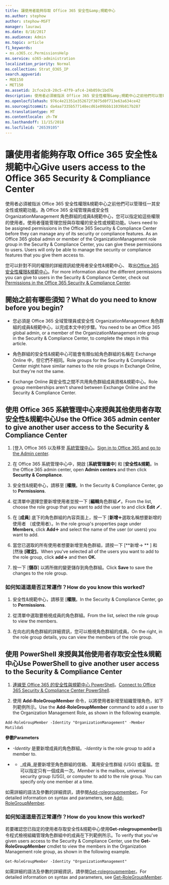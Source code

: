 ```yaml
---
title: 讓使用者能夠存取 Office 365 安全性&amp;規範中心
ms.author: stephow
author: stephow-MSFT
manager: laurawi
ms.date: 8/18/2017
ms.audience: Admin
ms.topic: article
f1_keywords:
- ms.o365.cc.PermissionsHelp
ms.service: o365-administration
localization_priority: Normal
ms.collection: Strat_O365_IP
search.appverid:
- MOE150
- MET150
ms.assetid: 2cfce2c8-20c5-47f9-afc4-24b059c1bd76
description: 使用者必須被指派 Office 365 安全性權限&amp;規範中心之前他們可以管理任一其安全性或規範功能。
ms.openlocfilehash: 976c4e21351e352672f3075d0f713e63a634ce42
ms.sourcegitcommit: da4aa7335b577148ecd61e09bbb11039b817b287
ms.translationtype: MT
ms.contentlocale: zh-TW
ms.lasthandoff: 11/15/2018
ms.locfileid: "26539105"
---
```

# <a name="give-users-access-to-the-office-365-security-amp-compliance-center"></a><span data-ttu-id="34860-103">讓使用者能夠存取 Office 365 安全性&amp;規範中心</span><span class="sxs-lookup"><span data-stu-id="34860-103">Give users access to the Office 365 Security &amp; Compliance Center</span></span>

<span data-ttu-id="34860-p101">使用者必須被指派 Office 365 安全性權限&amp;規範中心之前他們可以管理任一其安全性或規範功能。為 Office 365 全域管理員或安全性 OrganizationManagement 角色群組的成員&amp;規範中心，您可以指定給這些權限的使用者。使用者僅能管理您授與存取權的安全性或規範功能。</span><span class="sxs-lookup"><span data-stu-id="34860-p101">Users need to be assigned permissions in the Office 365 Security &amp; Compliance Center before they can manage any of its security or compliance features. As an Office 365 global admin or member of the OrganizationManagement role group in the Security &amp; Compliance Center, you can give these permissions to users. Users will only be able to manage the security or compliance features that you give them access to.</span></span> 
  
<span data-ttu-id="34860-107">您可以針對不同的權限的詳細資訊給使用者安全性&amp;規範中心、 取出[Office 365 安全性權限&amp;規範中心](permissions-in-the-security-and-compliance-center.md)。</span><span class="sxs-lookup"><span data-stu-id="34860-107">For more information about the different permissions you can give to users in the Security &amp; Compliance Center, check out [Permissions in the Office 365 Security &amp; Compliance Center](permissions-in-the-security-and-compliance-center.md).</span></span>
  
## <a name="what-do-you-need-to-know-before-you-begin"></a><span data-ttu-id="34860-108">開始之前有哪些須知？</span><span class="sxs-lookup"><span data-stu-id="34860-108">What do you need to know before you begin?</span></span>

- <span data-ttu-id="34860-109">您必須是 Office 365 全域管理員或安全性 OrganizationManagement 角色群組的成員&amp;規範中心，以完成本文中的步驟。</span><span class="sxs-lookup"><span data-stu-id="34860-109">You need to be an Office 365 global admin, or a member of the OrganizationManagement role group in the Security &amp; Compliance Center, to complete the steps in this article.</span></span>
    
- <span data-ttu-id="34860-110">角色群組的安全性&amp;規範中心可能會有類似給角色群組的名稱在 Exchange Online 中，但它們不相同。</span><span class="sxs-lookup"><span data-stu-id="34860-110">Role groups for the Security &amp; Compliance Center might have similar names to the role groups in Exchange Online, but they're not the same.</span></span> 
    
- <span data-ttu-id="34860-111">Exchange Online 與安全性之間不共用角色群組成員資格&amp;規範中心。</span><span class="sxs-lookup"><span data-stu-id="34860-111">Role group memberships aren't shared between Exchange Online and the Security &amp; Compliance Center.</span></span>
    
## <a name="use-the-office-365-admin-center-to-give-another-user-access-to-the-security-amp-compliance-center"></a><span data-ttu-id="34860-112">使用 Office 365 系統管理中心來授與其他使用者存取安全性&amp;規範中心</span><span class="sxs-lookup"><span data-stu-id="34860-112">Use the Office 365 admin center to give another user access to the Security &amp; Compliance Center</span></span>

1. <span data-ttu-id="34860-113">[登入 Office 365 以及移至 [系統管理中心](https://go.microsoft.com/fwlink/p/?LinkId=525275)。</span><span class="sxs-lookup"><span data-stu-id="34860-113">[Sign in to Office 365 and go to the Admin center](https://go.microsoft.com/fwlink/p/?LinkId=525275).</span></span>
    
2. <span data-ttu-id="34860-114">在 Office 365 系統管理中心中，開啟 [**系統管理置中**] 和 [**安全性&amp;規範**。</span><span class="sxs-lookup"><span data-stu-id="34860-114">In the Office 365 admin center, open **Admin centers** and then click **Security &amp; Compliance**.</span></span> 
    
3. <span data-ttu-id="34860-115">安全性&amp;規範中心，請移至 [**權限**。</span><span class="sxs-lookup"><span data-stu-id="34860-115">In the Security &amp; Compliance Center, go to **Permissions**.</span></span>
    
4. <span data-ttu-id="34860-116">從清單中選擇您要新增使用者並按一下 [**編輯**角色群組![編輯圖示](media/O365_MDM_CreatePolicy_EditIcon.gif)。</span><span class="sxs-lookup"><span data-stu-id="34860-116">From the list, choose the role group that you want to add the user to and click **Edit** ![Edit icon](media/O365_MDM_CreatePolicy_EditIcon.gif).</span></span>
    
5. <span data-ttu-id="34860-117">在 [**成員**] 底下的角色群組的內容頁面上，按一下 [**新增**![新增圖示](media/ITPro-EAC-AddIcon.gif)選取名稱想要新增的使用者 （或使用者）。</span><span class="sxs-lookup"><span data-stu-id="34860-117">In the role group's properties page under **Members**, click **Add**![Add Icon](media/ITPro-EAC-AddIcon.gif) and select the name of the user (or users) you want to add.</span></span> 
    
6. <span data-ttu-id="34860-118">當您已選取的所有使用者想要新增至角色群組，請按一下 [\*\*新增-\> \*\* ] 和 [然後 **[確定]**。</span><span class="sxs-lookup"><span data-stu-id="34860-118">When you've selected all of the users you want to add to the role group, click **add-\>** and then **OK**.</span></span>
    
7. <span data-ttu-id="34860-119">按一下 [**儲存**] 以將所做的變更儲存到角色群組。</span><span class="sxs-lookup"><span data-stu-id="34860-119">Click **Save** to save the changes to the role group.</span></span> 
    
### <a name="how-do-you-know-this-worked"></a><span data-ttu-id="34860-120">如何知道這是否正常運作？</span><span class="sxs-lookup"><span data-stu-id="34860-120">How do you know this worked?</span></span>

1. <span data-ttu-id="34860-121">安全性&amp;規範中心，請移至 [**權限**。</span><span class="sxs-lookup"><span data-stu-id="34860-121">In the Security &amp; Compliance Center, go to **Permissions**.</span></span>
    
2. <span data-ttu-id="34860-122">從清單中選取要檢視成員的角色群組。</span><span class="sxs-lookup"><span data-stu-id="34860-122">From the list, select the role group to view the members.</span></span>
    
3. <span data-ttu-id="34860-123">在向右的角色群組的詳細資訊，您可以檢視角色群組的成員。</span><span class="sxs-lookup"><span data-stu-id="34860-123">On the right, in the role group details, you can view the members of the role group.</span></span>
    
## <a name="use-powershell-to-give-another-user-access-to-the-security-amp-compliance-center"></a><span data-ttu-id="34860-124">使用 PowerShell 來授與其他使用者存取安全性&amp;規範中心</span><span class="sxs-lookup"><span data-stu-id="34860-124">Use PowerShell to give another user access to the Security &amp; Compliance Center</span></span>

1. <span data-ttu-id="34860-125">[連線至 Office 365 的安全性與規範中心 PowerShell](https://docs.microsoft.com/en-us/powershell/exchange/office-365-scc/connect-to-scc-powershell/connect-to-scc-powershell?view=exchange-ps)。</span><span class="sxs-lookup"><span data-stu-id="34860-125">[Connect to Office 365 Security & Compliance Center PowerShell](https://docs.microsoft.com/en-us/powershell/exchange/office-365-scc/connect-to-scc-powershell/connect-to-scc-powershell?view=exchange-ps).</span></span>
    
2. <span data-ttu-id="34860-126">使用 **Add-RoleGroupMember** 命令，以將使用者新增至組織管理角色，如下列範例所示。</span><span class="sxs-lookup"><span data-stu-id="34860-126">Use the **Add-RoleGroupMember** command to add a user to the Organization Management Role, as shown in the following example.</span></span> 
    
  ```
  Add-RoleGroupMember -Identity "OrganizationManagement" -Member MatildaS
  
  ```

 <span data-ttu-id="34860-127">**參數**</span><span class="sxs-lookup"><span data-stu-id="34860-127">**Parameters**</span></span>
  
-  <span data-ttu-id="34860-128">_-Identity_ 是要新增成員的角色群組。</span><span class="sxs-lookup"><span data-stu-id="34860-128">_-Identity_ is the role group to add a member to.</span></span> 
    
- - <span data-ttu-id="34860-p102">_成員_是要新增至角色群組的信箱、 萬用安全性群組 (USG) 或電腦。您可以指定只有一個成員一次。</span><span class="sxs-lookup"><span data-stu-id="34860-p102">_Member_ is the mailbox, universal security group (USG), or computer to add to the role group. You can specify only one member at a time.</span></span> 
    
<span data-ttu-id="34860-131">如需詳細的語法及參數的詳細資訊，請參閱[Add-rolegroupmember](https://go.microsoft.com/fwlink/p/?LinkId=510859)。</span><span class="sxs-lookup"><span data-stu-id="34860-131">For detailed information on syntax and parameters, see [Add-RoleGroupMember](https://go.microsoft.com/fwlink/p/?LinkId=510859).</span></span>
  
### <a name="how-do-you-know-this-worked"></a><span data-ttu-id="34860-132">如何知道這是否正常運作？</span><span class="sxs-lookup"><span data-stu-id="34860-132">How do you know this worked?</span></span>

<span data-ttu-id="34860-133">若要確認您已指定的使用者存取安全性&amp;規範中心使用**Get-rolegroupmember**指令程式檢視組織管理角色群組中的成員在下列範例所示。</span><span class="sxs-lookup"><span data-stu-id="34860-133">To verify that you've given users access to the Security &amp; Compliance Center, use the **Get-RoleGroupMember** cmdlet to view the members in the Organization Management role group, as shown in the following example.</span></span> 
  
```
Get-RoleGroupMember -Identity "OrganizationManagement"

```

<span data-ttu-id="34860-134">如需詳細的語法及參數的詳細資訊，請參閱[Get-rolegroupmember](https://go.microsoft.com/fwlink/p/?LinkId=510860)。</span><span class="sxs-lookup"><span data-stu-id="34860-134">For detailed information on syntax and parameters, see [Get-RoleGroupMember](https://go.microsoft.com/fwlink/p/?LinkId=510860).</span></span>
  

